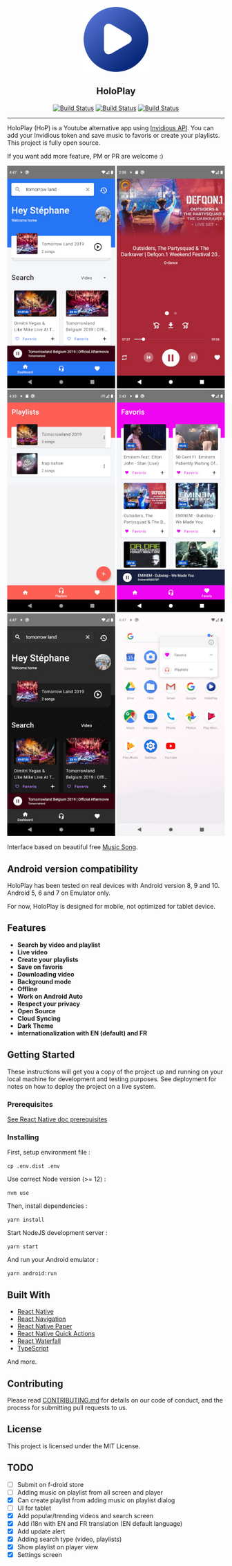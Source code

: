 <p align="center"><img src="./docs/logo.png" width="150" /></p>
<h2 align="center">HoloPlay</h2>
<p align="center">
    <a href="https://travis-ci.org/stephane-r/HoloPlay"><img src="https://img.shields.io/github/v/tag/stephane-r/HoloPlay" alt="Build Status"></a>
    <a href="https://github.com/stephane-r/HoloPlay/tags"><img src="https://travis-ci.org/google/clasp.svg?branch=master" alt="Build Status"></a>
    <a href="https://github.com/stephane-r/HoloPlay/pulls"><img src="https://img.shields.io/badge/PRs-welcome-brightgreen.svg" alt="Build Status"></a>
</p>

<hr>

HoloPlay (HoP) is a Youtube alternative app using [Invidious API](https://github.com/omarroth/invidious). You can add your Invidious token and save music to favoris or create your playlists. This project is fully open source.

If you want add more feature, PM or PR are welcome :)

[<img src="docs/dashboard.jpg" width=250>](./docs/dashboard.jpg)
[<img src="docs/player.jpg" width=250>](./docs/player.jpg)
[<img src="docs/playlists.jpg" width=250>](./docs/playlists.jpg)
[<img src="docs/favoris.jpg" width=250>](./docs/favoris.jpg)
[<img src="docs/dashboard-dark.jpg" width=250>](./docs/dashboard-dark.jpg)
[<img src="docs/quick-actions.jpg" width=250>](./docs/quick-actions.jpg)

Interface based on beautiful free [Music Song](https://www.uplabs.com/posts/music-song).

## Android version compatibility

HoloPlay has been tested on real devices with Android version 8, 9 and 10. Android 5, 6 and 7 on Emulator only.

For now, HoloPlay is designed for mobile, not optimized for tablet device.

## Features

- **Search by video and playlist**
- **Live video**
- **Create your playlists**
- **Save on favoris**
- **Downloading video**
- **Background mode**
- **Offline**
- **Work on Android Auto**
- **Respect your privacy**
- **Open Source**
- **Cloud Syncing**
- **Dark Theme**
- **internationalization with EN (default) and FR**

## Getting Started

These instructions will get you a copy of the project up and running on your local machine for development and testing purposes. See deployment for notes on how to deploy the project on a live system.

### Prerequisites

[See React Native doc prerequisites](https://reactnative.dev/docs/getting-started#prerequisites)

### Installing

First, setup environment file :

`cp .env.dist .env`

Use correct Node version (>= 12) :

`nvm use`

Then, install dependencies :

`yarn install`

Start NodeJS development server :

`yarn start`

And run your Android emulator :

`yarn android:run`

## Built With

- [React Native](https://facebook.github.io/react-native/)
- [React Navigation](https://reactnavigation.org/)
- [React Native Paper](https://github.com/callstack/react-native-paper)
- [React Native Quick Actions](https://github.com/jordanbyron/react-native-quick-actions)
- [React Waterfall](https://github.com/didierfranc/react-waterfall)
- [TypeScript](https://www.typescriptlang.org/)

And more.

## Contributing

Please read [CONTRIBUTING.md]() for details on our code of conduct, and the process for submitting pull requests to us.

## License

This project is licensed under the MIT License.

## TODO

- [ ] Submit on f-droid store
- [ ] Adding music on playlist from all screen and player
- [x] Can create playlist from adding music on playlist dialog
- [ ] UI for tablet
- [x] Add popular/trending videos and search screen
- [x] Add i18n with EN and FR translation (EN default language)
- [x] Add update alert
- [x] Adding search type (video, playlists)
- [x] Show playlist on player view
- [x] Settings screen
